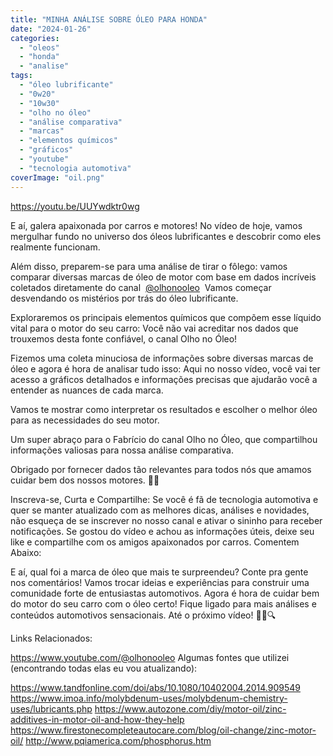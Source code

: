 ```yaml
---
title: "MINHA ANÁLISE SOBRE ÓLEO PARA HONDA"
date: "2024-01-26"
categories:
  - "oleos"
  - "honda"
  - "analise"
tags:
  - "óleo lubrificante"
  - "0w20"
  - "10w30"
  - "olho no óleo"
  - "análise comparativa"
  - "marcas"
  - "elementos químicos"
  - "gráficos"
  - "youtube"
  - "tecnologia automotiva"
coverImage: "oil.png"
---
```


<!--more-->

https://youtu.be/UUYwdktr0wg

E aí, galera apaixonada por carros e motores! No vídeo de hoje, vamos mergulhar fundo no universo dos óleos lubrificantes e descobrir como eles realmente funcionam.

Além disso, preparem-se para uma análise de tirar o fôlego: vamos comparar diversas marcas de óleo de motor com base em dados incríveis coletados diretamente do canal  [@olhonooleo](https://studio.youtube.com/channel/UCf3KFfllhWwQPHKJBnihzPw)  Vamos começar desvendando os mistérios por trás do óleo lubrificante.

Exploraremos os principais elementos químicos que compõem esse líquido vital para o motor do seu carro: Você não vai acreditar nos dados que trouxemos desta fonte confiável, o canal Olho no Óleo!

Fizemos uma coleta minuciosa de informações sobre diversas marcas de óleo e agora é hora de analisar tudo isso: Aqui no nosso vídeo, você vai ter acesso a gráficos detalhados e informações precisas que ajudarão você a entender as nuances de cada marca.

Vamos te mostrar como interpretar os resultados e escolher o melhor óleo para as necessidades do seu motor.

Um super abraço para o Fabrício do canal Olho no Óleo, que compartilhou informações valiosas para nossa análise comparativa.

Obrigado por fornecer dados tão relevantes para todos nós que amamos cuidar bem dos nossos motores. 👊🚗

Inscreva-se, Curta e Compartilhe: Se você é fã de tecnologia automotiva e quer se manter atualizado com as melhores dicas, análises e novidades, não esqueça de se inscrever no nosso canal e ativar o sininho para receber notificações. Se gostou do vídeo e achou as informações úteis, deixe seu like e compartilhe com os amigos apaixonados por carros. Comentem Abaixo:

E aí, qual foi a marca de óleo que mais te surpreendeu? Conte pra gente nos comentários! Vamos trocar ideias e experiências para construir uma comunidade forte de entusiastas automotivos. Agora é hora de cuidar bem do motor do seu carro com o óleo certo! Fique ligado para mais análises e conteúdos automotivos sensacionais. Até o próximo vídeo! 🚗🔧🔍

Links Relacionados:

https://www.youtube.com/@olhonooleo Algumas fontes que utilizei (encontrando todas elas eu vou atualizando):

https://www.tandfonline.com/doi/abs/10.1080/10402004.2014.909549 https://www.imoa.info/molybdenum-uses/molybdenum-chemistry-uses/lubricants.php https://www.autozone.com/diy/motor-oil/zinc-additives-in-motor-oil-and-how-they-help https://www.firestonecompleteautocare.com/blog/oil-change/zinc-motor-oil/ http://www.pqiamerica.com/phosphorus.htm
